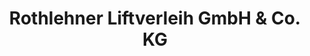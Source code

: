 ---
title: "Rothlehner Liftverleih GmbH & Co. KG"
url: /winhoering/rothlehner-liftverleih-gmbh-und-co-kg/
shop: Werkzeuge
---